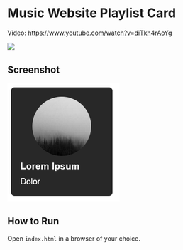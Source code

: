 # Music Website Playlist Card

Video: <https://www.youtube.com/watch?v=diTkh4rAoYg>

<a href="https://www.youtube.com/watch?v=diTkh4rAoYg">
  <img src="https://img.youtube.com/vi/diTkh4rAoYg/0.jpg">
</a>

## Screenshot

![](screenshot.png)

## How to Run

Open `index.html` in a browser of your choice.
